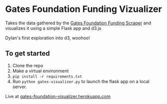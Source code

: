 # Gates Foundation Funding Vizualizer

Takes the data gathered by the [Gates Foundation Funding Scraper](https://github.com/dylanjbarth/gates-found-scraper/blob/master/README.md) and visualizes it using a simple Flask app and d3.js

Dylan's first exploration into d3, woohoo!

## To get started

1. Clone the repo
2. Make a virtual environment
3. `pip install -r requirements.txt`
4. Run `python gates-visualizer.py` to launch the flask app on a local server. 

Live at [gates-foundation-visualizer.herokuapp.com](http://gates-foundation-visualizer.herokuapp.com)